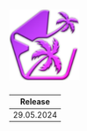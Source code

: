 # <img src="https://github.com/Indifferental/Retrospective/blob/main/source/logo.png?raw=true" alt="logo" style="width: 128px;"/>

|    Release      |
| --------------- |
|    29.05.2024   |
